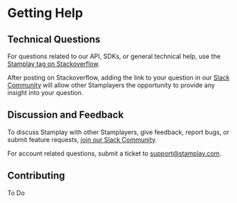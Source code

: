 
# Getting Help

## Technical Questions

For questions related to our API, SDKs, or general technical help, use the [Stamplay tag on Stackoverflow](https://stackoverflow.com/tags/stamplay).

After posting on Stackoverflow, adding the link to your question in our [Slack Community](http://slackinvites.stamplayapp.com) will allow other Stamplayers the opportunity to provide any insight into your question.

## Discussion and Feedback

To discuss Stamplay with other Stamplayers, give feedback, report bugs, or submit feature requests, [join our Slack Community](http://slackinvites.stamplayapp.com).

For account related questions, submit a ticket to [support@stamplay.com](mailto:support@stamplay.com).

## Contributing

To Do